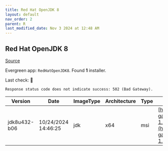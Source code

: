 ```yaml
---
title: Red Hat OpenJDK 8
layout: default
nav_order: 2
parent: R
last_modified_date: Nov 3 2024 at 12:48 AM
---
```


## Red Hat OpenJDK 8

[Source](https://developers.redhat.com/products/openjdk/overview)

Evergreen app: `RedHatOpenJDK8`. Found **1** installer.

Last check: 🔴
```
Response status code does not indicate success: 502 (Bad Gateway).
```

| Version      | Date                | ImageType | Architecture | Type | URI                                                                                                                                                                                                                                                                              |
| ------------ | ------------------- | --------- | ------------ | ---- | -------------------------------------------------------------------------------------------------------------------------------------------------------------------------------------------------------------------------------------------------------------------------------- |
| jdk8u432-b06 | 10/24/2024 14:46:25 | jdk       | x64          | msi  | [https://developers.redhat.com/content-gateway/file/pub/openjdk/adoptium/October_2024/java-1.8.0-openjdk-1.8.0.432.b06-1.win.x86_64.msi](https://developers.redhat.com/content-gateway/file/pub/openjdk/adoptium/October_2024/java-1.8.0-openjdk-1.8.0.432.b06-1.win.x86_64.msi) |
